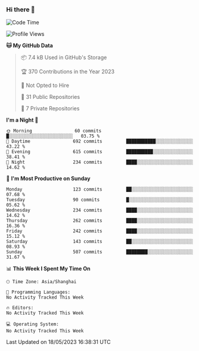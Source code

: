 ### Hi there 👋

<!--
**robinWongM/robinWongM** is a ✨ _special_ ✨ repository because its `README.md` (this file) appears on your GitHub profile.

Here are some ideas to get you started:

- 🔭 I’m currently working on ...
- 🌱 I’m currently learning ...
- 👯 I’m looking to collaborate on ...
- 🤔 I’m looking for help with ...
- 💬 Ask me about ...
- 📫 How to reach me: ...
- 😄 Pronouns: ...
- ⚡ Fun fact: ...
-->

<!--START_SECTION:waka-->
![Code Time](http://img.shields.io/badge/Code%20Time-121%20hrs%2034%20mins-blue)

![Profile Views](http://img.shields.io/badge/Profile%20Views-0-blue)

**🐱 My GitHub Data** 

> 📦 7.4 kB Used in GitHub's Storage 
 > 
> 🏆 370 Contributions in the Year 2023
 > 
> 🚫 Not Opted to Hire
 > 
> 📜 31 Public Repositories 
 > 
> 🔑 7 Private Repositories 
 > 
**I'm a Night 🦉** 

```text
🌞 Morning                60 commits          █░░░░░░░░░░░░░░░░░░░░░░░░   03.75 % 
🌆 Daytime                692 commits         ███████████░░░░░░░░░░░░░░   43.22 % 
🌃 Evening                615 commits         ██████████░░░░░░░░░░░░░░░   38.41 % 
🌙 Night                  234 commits         ████░░░░░░░░░░░░░░░░░░░░░   14.62 % 
```
📅 **I'm Most Productive on Sunday** 

```text
Monday                   123 commits         ██░░░░░░░░░░░░░░░░░░░░░░░   07.68 % 
Tuesday                  90 commits          █░░░░░░░░░░░░░░░░░░░░░░░░   05.62 % 
Wednesday                234 commits         ████░░░░░░░░░░░░░░░░░░░░░   14.62 % 
Thursday                 262 commits         ████░░░░░░░░░░░░░░░░░░░░░   16.36 % 
Friday                   242 commits         ████░░░░░░░░░░░░░░░░░░░░░   15.12 % 
Saturday                 143 commits         ██░░░░░░░░░░░░░░░░░░░░░░░   08.93 % 
Sunday                   507 commits         ████████░░░░░░░░░░░░░░░░░   31.67 % 
```


📊 **This Week I Spent My Time On** 

```text
🕑︎ Time Zone: Asia/Shanghai

💬 Programming Languages: 
No Activity Tracked This Week

🔥 Editors: 
No Activity Tracked This Week

💻 Operating System: 
No Activity Tracked This Week
```


 Last Updated on 18/05/2023 16:38:31 UTC
<!--END_SECTION:waka-->
